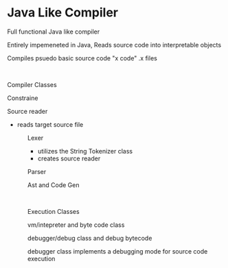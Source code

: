 

<h1>Java Like Compiler </h1>

Full functional Java like compiler

Entirely impemeneted in Java, Reads source code into interpretable objects

Compiles psuedo basic source code "x code" .x files

<br>

Compiler Classes

Constraine 

Source reader 
 <ul>
  <li>
   reads target source file
  </li>
 <ul>

Lexer 
 <ul> 
  <li>utilizes the String Tokenizer class </li>
   <li>creates source reader</li>
</ul>


Parser 

Ast and Code Gen


<br>

Execution Classes
 
vm/intepreter and byte code class
 
debugger/debug class and debug bytecode


debugger class implements a debugging mode for source code execution 
